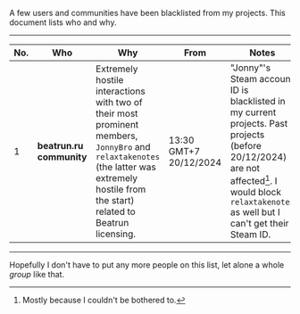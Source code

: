 A few users and communities have been blacklisted from my projects. This document lists who and why.

---
|No.|Who|Why|From|Notes|
|---|---|---|---|---|
|1| **beatrun.ru community**|Extremely hostile interactions with two of their most prominent members, `JonnyBro` and `relaxtakenotes` (the latter was extremely hostile from the start) related to Beatrun licensing.|13:30 GMT+7 20/12/2024|"Jonny"'s Steam account ID is blacklisted in my current projects. Past projects (before 20/12/2024) are not affected[^1]. I would block `relaxtakenotes` as well but I can't get their Steam ID.

---
Hopefully I don't have to put any more people on this list, let alone a whole *group* like that.

[^1]: Mostly because I couldn't be bothered to.
